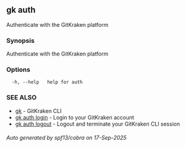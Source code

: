 ## gk auth

Authenticate with the GitKraken platform

### Synopsis

Authenticate with the GitKraken platform

### Options

```
  -h, --help   help for auth
```

### SEE ALSO

* [gk](gk.md)	 - GitKraken CLI
* [gk auth login](gk_auth_login.md)	 - Login to your GitKraken account
* [gk auth logout](gk_auth_logout.md)	 - Logout and terminate your GitKraken CLI session

###### Auto generated by spf13/cobra on 17-Sep-2025
